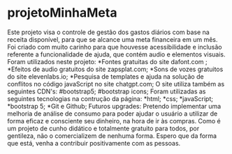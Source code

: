 # projetoMinhaMeta
Este projeto visa o controle de gestão dos gastos diários com base na receita disponível, para que se alcance uma meta financeira em um mês.
Foi criado com muito carinho para que houvesse acessibilidade e inclusão referente a funcionalidade de ajuda, que contém audio e elementos visuais.
Foram utilizados neste projeto:
*Fontes gratuitas do site dafont.com ;
*Efeitos de audio gratuitos do site zapsplat.com;
*Sons de vozes gratuitos do site elevenlabs.io;
*Pesquisa de templates e ajuda na solução de conflitos no código javaScript no site chatgpt.com;
O site  utiliza também as seguintes CDN's:
#bootstrap5;
#bootstrap icons;
Foram utilizadas as seguintes tecnologias na contrução da página:
*html;
*css;
*javaScript;
*bootstrap 5;
*Git e Github; 
Futuros upgrades:
Pretendo implementar uma melhoria de análise de consumo para poder ajudar o usuário a utilizar de forma eficaz e consciente seu dinheiro, na hora de ir às compras.
Como é um projeto de cunho didático e totalmente gratuito para todos, por gentileza, não o comercializem de nenhuma forma.
Espero que da forma que está, venha a contribuir positivamente com as pessoas. 

